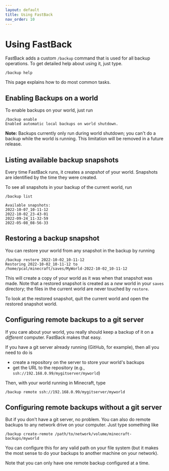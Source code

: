 ```yaml
---
layout: default
title: Using FastBack
nav_order: 10
---
```


# Using FastBack

FastBack adds a custom `/backup` command that is used for all backup operations.  To get detailed help about
using it, just type.

```
/backup help
```

This page explains how to do most common tasks.

## Enabling Backups on a world

To enable backups on your world, just run


```
/backup enable
Enabled automatic local backups on world shutdown.
```

**Note:** Backups currently only run during world shutdown; you can't do a backup while the world is running.
This limitation will be removed in a future release.

## Listing available backup snapshots

Every time FastBack runs, it creates a *snapshot* of your world.  Snapshots are identified by the time 
they were created.

To see all snapshots in your backup of the current world, run
```
/backup list

Available snapshots:
2022-10-07_10-11-12
2022-10-02_23-43-01
2022-09-24_11-32-59
2022-05-08_08-56-33
```


## Restoring a backup snapshot

You can restore your world from any snapshot in the backup by running

```
/backup restore 2022-10-02_10-11-12
Restoring 2022-10-02_10-11-12 to
/home/pcal/minecraft/saves/MyWorld-2022-10-02_10-11-12
```

This will create a copy of your world as it was when that snapshot was made.  Note that a restored snapshot is 
created as a *new* world in your `saves` directory; the files in the current world are never touched by `restore`.

To look at the restored snapshot, quit the current world and open the restored snapshot world.


## Configuring remote backups to a git server

If you care about your world, you really should keep a backup of it on a *different* computer.  FastBack makes
that easy.

If you have a git server already running (GitHub, for example), then all you need to do is
* create a repository on the server to store your world's backups
* get the URL to the repository (e.g., `ssh://192.168.0.99/mygitserver/myworld`)

Then, with your world running in Minecraft, type
```
/backup remote ssh://192.168.0.99/mygitserver/myworld
```

## Configuring remote backups without a git server

But if you don't have a git server, no problem.  You can also do remote backups to any network drive on 
your computer.  Just type something like

```
/backup create-remote /path/to/network/volume/minecraft-backups/myworld
```

You can configure this for any valid path on your file system (but it makes the most sense to do your
backups to another machine on your network).

Note that you can only have one remote backup configured at a time.


